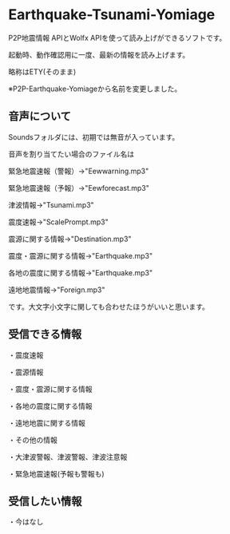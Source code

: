 # Earthquake-Tsunami-Yomiage
P2P地震情報 APIとWolfx APIを使って読み上げができるソフトです。

起動時、動作確認用に一度、最新の情報を読み上げます。

略称はETY(そのまま)

※P2P-Earthquake-Yomiageから名前を変更しました。

## 音声について

Soundsフォルダには、初期では無音が入っています。

音声を割り当てたい場合のファイル名は

緊急地震速報（警報）→"Eewwarning.mp3"

緊急地震速報（予報）→"Eewforecast.mp3"

津波情報→"Tsunami.mp3"

震度速報→"ScalePrompt.mp3"

震源に関する情報→"Destination.mp3"

震度・震源に関する情報→"Earthquake.mp3"

各地の震度に関する情報→"Earthquake.mp3"

遠地地震情報→"Foreign.mp3"

です。大文字小文字に関しても合わせたほうがいいと思います。

## 受信できる情報
・震度速報

・震源情報

・震度・震源に関する情報

・各地の震度に関する情報

・遠地地震に関する情報

・その他の情報

・大津波警報、津波警報、津波注意報

・緊急地震速報(予報も警報も)
## 受信したい情報

・今はなし
